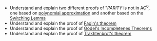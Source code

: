 * Understand and explain two different proofs of "*PARITY* is not in $\textsf{AC}^0$, one based on [polynomial approximation](https://people.seas.harvard.edu/~salil/cs221/fall02/scribenotes/nov18.pdf) and another based on the [Switching Lemma](https://www.cs.cmu.edu/~odonnell/complexity/lecture14.pdf)
* Understand and explain the proof of [Fagin's theorem](https://people.cs.umass.edu/~immerman/book/ch7.pdf)
* Understand and explain the proof of [Gödel's Incompletenes Theorems](https://www.goodreads.com/book/show/695429.G_del_s_Proof)
* Understand and explain the proof of [Trakhtenbrot's theorem](https://en.wikipedia.org/wiki/Trakhtenbrot%27s_theorem#Alternative_proof)
